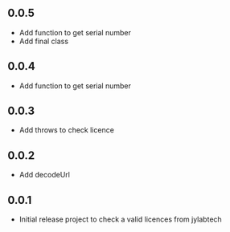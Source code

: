 ## 0.0.5

- Add function to get serial number
- Add final class

## 0.0.4

- Add function to get serial number

## 0.0.3

- Add throws to check licence

## 0.0.2

- Add decodeUrl

## 0.0.1

- Initial release project to check a valid licences from jylabtech

